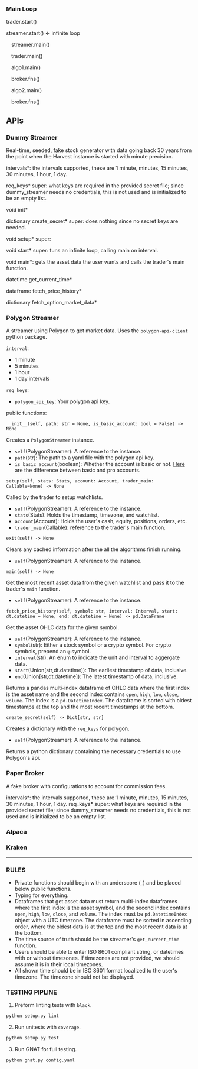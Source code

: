 ### Main Loop

trader.start()

streamer.start() <- infinite loop

&emsp;streamer.main()

&emsp;trader.main()

&emsp;algo1.main()

&emsp;broker.fns()

&emsp;algo2.main()

&emsp;broker.fns()


## APIs
  
### Dummy Streamer
  
Real-time, seeded, fake stock generator with data going back 30 years from the point when the Harvest instance is started with minute precision. 

  intervals\*: the intervals supported, these are 1 minute,  minutes, 15 minutes, 30 minutes, 1 hour, 1 day.

  req_keys\*                            super: what keys are required in the provided secret file; since dummy_streamer needs no credentials, this is not used and is initialized to be an empty list.
  
  void       init\*

  dictionary create_secret\*            super: does nothing since no secret keys are needed.

  void       setup\*                    super: 

  void       start\*                    super: tuns an infinite loop, calling main on interval.

  void       main\*: gets the asset data the user wants and calls the trader's main function.

  datetime   get_current_time\*

  dataframe  fetch_price_history\*

  dictionary fetch_option_market_data\*


### Polygon Streamer

A streamer using Polygon to get market data. Uses the `polygon-api-client` python package. 

`interval`: 

* 1 minute
* 5 minutes
* 1 hour
* 1 day intervals

`req_keys`: 

* `polygon_api_key`: Your polygon api key.

public functions:

`__init__(self, path: str = None, is_basic_account: bool = False) -> None`

Creates a `PolygonStreamer` instance.

* `self`(PolygonStreamer): A reference to the instance.
* `path`(str): The path to a yaml file with the polygon api key.
* `is_basic_account`(boolean): Whether the account is basic or not. [Here](https://polygon.io/pricing) are the difference between basic and pro accounts.


`setup(self, stats: Stats, account: Account, trader_main: Callable=None) -> None`

Called by the trader to setup watchlists.

* `self`(PolygonStreamer): A reference to the instance.
* `stats`(Stats):  Holds the timestamp, timezone, and watchlist.
* `account`(Account): Holds the user's cash, equity, positions, orders, etc.
* `trader_main`(Callable): reference to the trader's main function.

`exit(self) -> None`

Clears any cached information after the all the algorithms finish running.

* `self`(PolygonStreamer): A reference to the instance.

`main(self) -> None`

Get the most recent asset data from the given watchlist and pass it to the trader's `main` function.

* `self`(PolygonStreamer): A reference to the instance.


`fetch_price_history(self, symbol: str, interval: Interval, start: dt.datetime = None, end: dt.datetime = None) -> pd.DataFrame`

Get the asset OHLC data for the given symbol.

* `self`(PolygonStreamer): A reference to the instance.
* `symbol`(str): Either a stock symbol or a crypto symbol. For crypto symbols, prepend an `@` symbol.
* `interval`(str): An enum to indicate the unit and interval to aggergate data.
* `start`(Union[str,dt.datetime]): The earliest timestamp of data, inclusive.
* `end`(Union[str,dt.datetime]): The latest timestamp of data, inclusive.

Returns a pandas multi-index dataframe of OHLC data where the first index is the asset name and the second index contains `open`, `high`, `low`, `close`, `volume`. The index is a `pd.DatetimeIndex`. The dataframe is sorted with oldest timestamps at the top and the most recent timestamps at the bottom. 

`create_secret(self) -> Dict[str, str]`

Creates a dictionary with the `req_keys` for polygon.

* `self`(PolygonStreamer): A reference to the instance.

Returns a python dictionary containing the necessary credentials to use Polygon's api.

  
### Paper Broker

A fake broker with configurations to account for commission fees.

  intervals*: the intervals supported, these are 1 minute,  minutes, 15 minutes, 30 minutes, 1 hour, 1 day.
  req_keys* super: what keys are required in the provided secret file; since dummy_streamer needs no credentials, this is not used and is initialized to be an empty list.


### Alpaca

### Kraken

---

### RULES

* Private functions should begin with an underscore (\_) and be placed below public functions.
* Typing for everything.
* Dataframes that get asset data must return multi-index dataframes where the first index is the asset symbol, and the second index contains `open`, `high`, `low`, `close`, and `volume`. The index must be `pd.DatetimeIndex` object with a UTC timezone. The dataframe must be sorted in ascending order, where the oldest data is at the top and the most recent data is at the bottom.  
* The time source of truth should be the streamer's `get_current_time` function.
* Users should be able to enter ISO 8601 compliant string, or datetimes with or without timezones. If timezones are not provided, we should assume it is in their local timezones.
* All shown time should be in ISO 8601 format localized to the user's timezone. The timezone should not be displayed.


### TESTING PIPLINE

1. Preform linting tests with `black`.

```bash
python setup.py lint
```

2. Run unitests with `coverage`.

```bash
python setup.py test
```

3. Run GNAT for full testing.

```bash
python gnat.py config.yaml
```